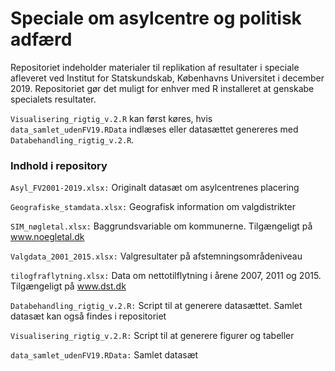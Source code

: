 # Speciale om asylcentre og politisk adfærd
Repositoriet indeholder materialer til replikation af resultater i speciale afleveret ved Institut for Statskundskab, Københavns Universitet i december 2019. Repositoriet gør det muligt for enhver med R installeret at genskabe specialets resultater.

`Visualisering_rigtig_v.2.R` kan først køres, hvis `data_samlet_udenFV19.RData` indlæses eller datasættet genereres med `Databehandling_rigtig_v.2.R`.

### Indhold i repository
`Asyl_FV2001-2019.xlsx:` Originalt datasæt om asylcentrenes placering

`Geografiske_stamdata.xlsx:` Geografisk information om valgdistrikter

`SIM_nøgletal.xlsx:` Baggrundsvariable om kommunerne. Tilgængeligt på www.noegletal.dk

`Valgdata_2001_2015.xlsx:` Valgresultater på afstemningsområdeniveau

`tilogfraflytning.xlsx:` Data om nettotilflytning i årene 2007, 2011 og 2015. Tilgængeligt på www.dst.dk

`Databehandling_rigtig_v.2.R:` Script til at generere datasættet. Samlet datasæt kan også findes i repositoriet

`Visualisering_rigtig_v.2.R:` Script til at generere figurer og tabeller

`data_samlet_udenFV19.RData:` Samlet datasæt
